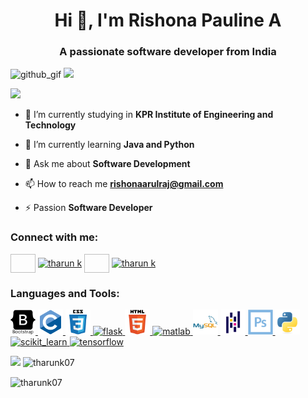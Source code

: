 

<h1 align="center">Hi 👋, I'm Rishona Pauline A</h1>
<h3 align="center">A passionate software developer from India</h3>

![github_gif](https://user-images.githubusercontent.com/97456744/172036146-50bda393-d54b-4067-9fa4-1fb70fbea364.gif)
![](https://Tharunk07.com/ghpvc/?username=Tharunk07&color=green)

<p align="left"> <a target="blank"><img src="https://img.shields.io/twitter/follow/heart_trickler?logo=twitter&style=for-the-badge"  /></a> </p>

- 🔭 I’m currently studying in **KPR Institute of Engineering and Technology**

- 🌱 I’m currently learning **Java and Python**


- 💬 Ask me about **Software Development**

- 📫 How to reach me **rishonaarulraj@gmail.com**

- ⚡ Passion **Software Developer**

<h3 align="left">Connect with me:</h3>
<p align="left">
<a target="blank"><img align="center" height="30" width="40" /></a>
<a href="https://www.linkedin.com/in/rishona-pauline-661068227/" target="blank"><img align="center" src="https://raw.githubusercontent.com/rahuldkjain/github-profile-readme-generator/master/src/images/icons/Social/linked-in-alt.svg" alt="tharun k" height="30" width="40" /></a>
<a  target="blank"><img align="center" height="30" width="40" /></a>
<a href="https://www.hackerrank.com/21ec132_kpriet" target="blank"><img align="center" src="https://raw.githubusercontent.com/rahuldkjain/github-profile-readme-generator/master/src/images/icons/Social/hackerrank.svg" alt="tharun k" height="30" width="40" /></a>
</p>

<h3 align="left">Languages and Tools:</h3>
<p align="left"> <a href="https://getbootstrap.com" target="_blank" rel="noreferrer"> <img src="https://raw.githubusercontent.com/devicons/devicon/master/icons/bootstrap/bootstrap-plain-wordmark.svg" alt="bootstrap" width="40" height="40"/> </a> <a href="https://www.cprogramming.com/" target="_blank" rel="noreferrer"> <img src="https://raw.githubusercontent.com/devicons/devicon/master/icons/c/c-original.svg" alt="c" width="40" height="40"/> </a> <a href="https://www.w3schools.com/css/" target="_blank" rel="noreferrer"> <img src="https://raw.githubusercontent.com/devicons/devicon/master/icons/css3/css3-original-wordmark.svg" alt="css3" width="40" height="40"/> </a> <a href="https://flask.palletsprojects.com/" target="_blank" rel="noreferrer"> <img src="https://www.vectorlogo.zone/logos/pocoo_flask/pocoo_flask-icon.svg" alt="flask" width="40" height="40"/> </a> <a href="https://www.w3.org/html/" target="_blank" rel="noreferrer"> <img src="https://raw.githubusercontent.com/devicons/devicon/master/icons/html5/html5-original-wordmark.svg" alt="html5" width="40" height="40"/> </a> <a href="https://www.mathworks.com/" target="_blank" rel="noreferrer"> <img src="https://upload.wikimedia.org/wikipedia/commons/2/21/Matlab_Logo.png" alt="matlab" width="40" height="40"/> </a> <a href="https://www.mysql.com/" target="_blank" rel="noreferrer"> <img src="https://raw.githubusercontent.com/devicons/devicon/master/icons/mysql/mysql-original-wordmark.svg" alt="mysql" width="40" height="40"/> </a> <a href="https://pandas.pydata.org/" target="_blank" rel="noreferrer"> <img src="https://raw.githubusercontent.com/devicons/devicon/2ae2a900d2f041da66e950e4d48052658d850630/icons/pandas/pandas-original.svg" alt="pandas" width="40" height="40"/> </a> <a href="https://www.photoshop.com/en" target="_blank" rel="noreferrer"> <img src="https://raw.githubusercontent.com/devicons/devicon/master/icons/photoshop/photoshop-line.svg" alt="photoshop" width="40" height="40"/> </a> <a href="https://www.python.org" target="_blank" rel="noreferrer"> <img src="https://raw.githubusercontent.com/devicons/devicon/master/icons/python/python-original.svg" alt="python" width="40" height="40"/> </a> <a href="https://scikit-learn.org/" target="_blank" rel="noreferrer"> <img src="https://upload.wikimedia.org/wikipedia/commons/0/05/Scikit_learn_logo_small.svg" alt="scikit_learn" width="40" height="40"/> </a> <a href="https://www.tensorflow.org" target="_blank" rel="noreferrer"> <img src="https://www.vectorlogo.zone/logos/tensorflow/tensorflow-icon.svg" alt="tensorflow" width="40" height="40"/> </a> </p>

<p><img align="left" src="https://github-readme-stats.vercel.app/api/top-langs?username=tharunk07&show_icons=true&locale=en&layout=compact" /></p>

<p>&nbsp;<img align="center" src="https://github-readme-stats.vercel.app/api?username=tharunk07&show_icons=true&locale=en" alt="tharunk07" /></p>

<p><img align="center" src="https://github-readme-streak-stats.herokuapp.com/?user=tharunk07&" alt="tharunk07" /></p>

